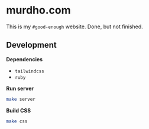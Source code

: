 # murdho.com

This is my `#good-enough` website. Done, but not finished.

## Development

**Dependencies**
* `tailwindcss`
* `ruby`

**Run server**
```bash
make server
```

**Build CSS**

```bash
make css
```
